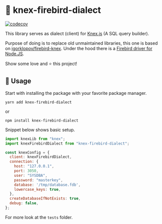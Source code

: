 # 👾 knex-firebird-dialect

[![codecov](https://codecov.io/gh/Tomas2D/knex-firebird-dialect/branch/master/graph/badge.svg?token=SQA7VM6XIV)](https://codecov.io/gh/Tomas2D/knex-firebird-dialect)

This library serves as dialect (client) for [Knex.js](https://github.com/knex/knex) (A SQL query builder). 

Purpose of doing is to replace old unmaintained libraries, this one is based on [igorklopov/firebird-knex](https://github.com/igorklopov/firebird-knex).
Under the hood there is a [Firebird driver for Node.JS](https://github.com/hgourvest/node-firebird). 

Show some love and ⭐️ this project!

## 🚀 Usage

Start with installing the package with your favorite package manager.

```
yarn add knex-firebird-dialect
```

or

```
npm install knex-firebird-dialect
```

Snippet below shows basic setup.

```javascript
import knexLib from "knex";
import knexFirebirdDialect from "knex-firebird-dialect";

const knexConfig = {
  client: knexFirebirdDialect,
  connection: {
    host: "127.0.0.1",
    port: 3050,
    user: "SYSDBA",
    password: "masterkey",
    database: '/tmp/database.fdb',
    lowercase_keys: true,
  },
  createDatabaseIfNotExists: true,
  debug: false,
};
```

For more look at the `tests` folder.
